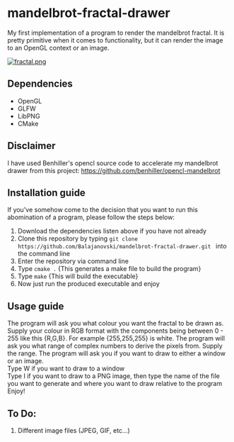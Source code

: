 # mandelbrot-fractal-drawer
My first implementation of a program to render the mandelbrot fractal.
It is pretty primitive when it comes to functionality, but it can render the image to an OpenGL context or an image.

[![fractal.png](https://s10.postimg.org/r6mpm6ks9/fractal.png)](https://postimg.org/image/jdw1u7et1/)

## Dependencies
* OpenGL 
* GLFW
* LibPNG
* CMake

## Disclaimer
I have used Benhiller's opencl source code to accelerate my mandelbrot drawer from this project:
https://github.com/benhiller/opencl-mandelbrot

## Installation guide
If you've somehow come to the decision that you want to run this abomination of a program, please follow the steps below: <br>
1. Download the dependencies listen above if you have not already
2. Clone this repository by typing `git clone https://github.com/Balajanovski/mandelbrot-fractal-drawer.git ` into the command line
3. Enter the repository via command line
4. Type `cmake .` {This generates a make file to build the program}
5. Type `make` {This will build the executable}
6. Now just run the produced executable and enjoy

## Usage guide
The program will ask you what colour you want the fractal to be drawn as.<br>
Supply your colour in RGB format with the components being between 0 - 255 like this {R,G,B}. For example {255,255,255} is white.
The program will ask you what range of complex numbers to derive the pixels from.
Supply the range.
The program will ask you if you want to draw to either a window or an image.<br>
Type W if you want to draw to a window<br>
Type I if you want to draw to a PNG image, then type the name of the file you want to generate and where you want to draw relative to the program<br>
Enjoy!

## To Do:
1. Different image files (JPEG, GIF, etc...)
